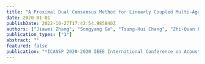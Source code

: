 ```yaml
---
title: "A Proximal Dual Consensus Method for Linearly Coupled Multi-Agent Non-Convex Optimization"
date: 2020-01-01
publishDate: 2022-10-27T17:42:54.985840Z
authors: ["Jiawei Zhang", "Songyang Ge", "Tsung-Hui Chang", "Zhi-Quan Luo"]
publication_types: ["1"]
abstract: ""
featured: false
publication: "*ICASSP 2020-2020 IEEE International Conference on Acoustics, Speech and Signal Processing (ICASSP)*"
---
```


